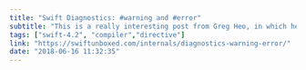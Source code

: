 ```yaml
---
title: "Swift Diagnostics: #warning and #error"
subtitle: "This is a really interesting post from Greg Heo, in which he looks at two new compiler diagnostic directives which are available in Swift 4.2. Rather than simple show us how we can use them, Greg instead digs deeper, showing us how they are implemented in C++."
tags: ["swift-4.2", "compiler","directive"]
link: "https://swiftunboxed.com/internals/diagnostics-warning-error/"
date: "2018-06-16 11:32:35"
---
```

